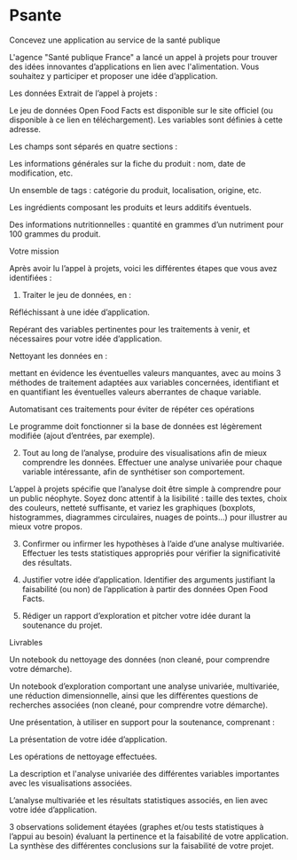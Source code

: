 # Psante
Concevez une application au service de la santé publique

L'agence "Santé publique France" a lancé un appel à projets pour trouver des idées innovantes d’applications en lien avec l'alimentation. Vous souhaitez y participer et proposer une idée d’application.

Les données
Extrait de l’appel à projets :

Le jeu de données Open Food Facts est disponible sur le site officiel (ou disponible à ce lien en téléchargement). Les variables sont définies à cette adresse.

Les champs sont séparés en quatre sections :

Les informations générales sur la fiche du produit : nom, date de modification, etc.

Un ensemble de tags : catégorie du produit, localisation, origine, etc.

Les ingrédients composant les produits et leurs additifs éventuels.

Des informations nutritionnelles : quantité en grammes d’un nutriment pour 100 grammes du produit.

Votre mission

Après avoir lu l’appel à projets, voici les différentes étapes que vous avez identifiées :

1) Traiter le jeu de données, en :

Réfléchissant à une idée d’application.

Repérant des variables pertinentes pour les traitements à venir, et nécessaires pour votre idée d’application.

Nettoyant les données en :

mettant en évidence les éventuelles valeurs manquantes, avec au moins 3 méthodes de traitement adaptées aux variables concernées,
identifiant et en quantifiant les éventuelles valeurs aberrantes de chaque variable.

Automatisant ces traitements pour éviter de répéter ces opérations

Le programme doit fonctionner si la base de données est légèrement modifiée (ajout d’entrées, par exemple).

2) Tout au long de l’analyse, produire des visualisations afin de mieux comprendre les données. Effectuer une analyse univariée pour chaque variable intéressante, afin de synthétiser son comportement.

L’appel à projets spécifie que l’analyse doit être simple à comprendre pour un public néophyte. Soyez donc attentif à la lisibilité : taille des textes, choix des couleurs, netteté suffisante, et variez les graphiques (boxplots, histogrammes, diagrammes circulaires, nuages de points…) pour illustrer au mieux votre propos.

3) Confirmer ou infirmer les hypothèses à l’aide d’une analyse multivariée. Effectuer les tests statistiques appropriés pour vérifier la significativité des résultats.

4) Justifier votre idée d’application. Identifier des arguments justifiant la faisabilité (ou non) de l’application à partir des données Open Food Facts.

5) Rédiger un rapport d’exploration et pitcher votre idée durant la soutenance du projet.

 Livrables
 
Un notebook du nettoyage des données (non cleané, pour comprendre votre démarche). 

Un notebook d’exploration comportant une analyse univariée, multivariée, une réduction dimensionnelle, ainsi que les différentes questions de recherches associées (non cleané, pour comprendre votre démarche).

Une présentation, à utiliser en support pour la soutenance, comprenant :

La présentation de votre idée d’application.

Les opérations de nettoyage effectuées.

La description et l'analyse univariée des différentes variables importantes avec les visualisations associées.

L’analyse multivariée et les résultats statistiques associés, en lien avec votre idée d’application.

3 observations solidement étayées (graphes et/ou tests statistiques à l’appui au besoin) évaluant la pertinence et la faisabilité de votre application.
La synthèse des différentes conclusions sur la faisabilité de votre projet.
